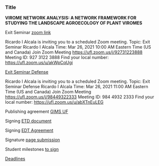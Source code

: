 ### Title
**VIROME NETWORK ANALYSIS: A NETWORK FRAMEWORK FOR STUDYING THE LANDSCAPE AGROECOLOGY OF PLANT VIROMES**

Exit Seminar [zoom link](https://ufl.zoom.us/j/92731223888)

Ricardo I Alcala is inviting you to a scheduled Zoom meeting.
Topic: Exit Seminar Ricardo I Alcala
Time: Mar 26, 2021 10:00 AM Eastern Time (US and Canada)
Join Zoom Meeting https://ufl.zoom.us/j/92731223888
Meeting ID: 927 3122 3888
Find your local number: https://ufl.zoom.us/u/akWpCqUgi

[Exit Seminar Defense](https://ufl.zoom.us/j/98449322333)

Ricardo I Alcala is inviting you to a scheduled Zoom meeting.
Topic: Exit Seminar Defense Ricardo I Alcala 
Time: Mar 26, 2021 11:00 AM Eastern Time (US and Canada)
Join Zoom Meeting https://ufl.zoom.us/j/98449322333
Meeting ID: 984 4932 2333
Find your local number: https://ufl.zoom.us/u/abXTnEuLEG




Publishing agreement [GIMS UF](https://gradschool.ufl.edu/gimsportal/gatorlink/portal.asp)


Signing [ETD document](https://www.etdadmin.com/cgi-bin/student/etd?siteId=259)

Signing [EDT Agreement](https://github.com/ricardoi/Exit-Seminar_ABR/blob/main/docs/ETD%20Signature%20Page-Ricardo%20Alcala.pdf) 

Signature [page submission](https://github.com/ricardoi/Exit-Seminar_ABR/tree/main/docs)

Student milestones [to sign](https://github.com/ricardoi/Exit-Seminar_ABR/blob/main/docs/Final%20Exam-Ricardo%20Alcala.pdf)

[Deadlines](https://github.com/ricardoi/Exit-Seminar_ABR/blob/main/docs/2019-04-Doctoral-Checklist.pdf)
